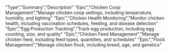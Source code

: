 "Type","Summary","Description"
"Epic","Chicken Coop Management","Manage chicken coop settings, including temperature, humidity, and lighting"
"Epic","Chicken Health Monitoring","Monitor chicken health, including vaccination schedules, feeding, and disease detection"
"Epic","Egg Production Tracking","Track egg production, including egg counting, size, and quality"
"Epic","Chicken Feed Management","Manage chicken feed, including feed types, quantities, and schedules"
"Epic","Flock Management","Manage chicken flock, including breed, age, and genetics"